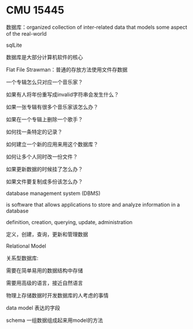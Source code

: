 # CMU 15445 



数据库：organized collection of inter-related data that models some aspect of the real-world

sqlLite

数据库是大部分计算机软件的核心





Flat File Strawman：普通的存放方法使用文件存数据





一个专辑怎么只对应一个音乐家？

如果有人将年份重写成invalid字符串会发生什么？

如果一张专辑有很多个音乐家该怎么办？

如果在一个专辑上删除一个歌手？

如何找一条特定的记录？

如何建立一个新的应用来用这个数据库？

如何让多个人同时改一份文件？

如果更新数据的时候挂了怎么办？

如果文件要复制成多份该怎么办？



database management system (DBMS)

is software that allows applications to store and analyze information in a database

definition, creation, querying, update, administration

定义，创建，查询，更新和管理数据



Relational Model

关系型数据库:

需要在简单易用的数据结构中存储

需要用高级的语言，接近自然语言

物理上存储数据时开发数据库的人考虑的事情





data model 表达的字段

schema 一组数据组成起来用model的方法









 
